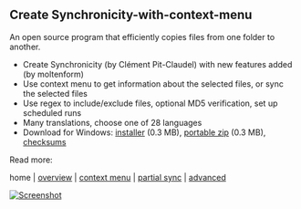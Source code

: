 
## Create Synchronicity-with-context-menu

An open source program that efficiently copies files from one folder to another.

* Create Synchronicity (by Clément Pit-Claudel) with new features added (by moltenform)
* Use context menu to get information about the selected files, or sync the selected files
* Use regex to include/exclude files, optional MD5 verification, set up scheduled runs
* Many translations, choose one of 28 languages
* Download for Windows: [installer](https://github.com/moltenform/create_synchronicity_context_menu/releases/download/v6.0/win32_create_sync_context_menu.exe)  (0.3 MB), [portable zip](https://github.com/moltenform/create_synchronicity_context_menu/releases/download/v6.0/win32_create_sync_context_menu.zip) (0.3 MB), [checksums](https://moltenform.com/page/create-sync/doc/checksums.html)

Read more:

home | [overview](https://moltenform.com/page/create-sync/doc/overview.html) | [context menu](https://moltenform.com/page/create-sync/doc/context-menu.html) | [partial sync](https://moltenform.com/page/create-sync/doc/partial-sync.html) | [advanced](https://moltenform.com/page/create-sync/doc/advanced.html)

<a href="#">![Screenshot](https://moltenform.com/page/create-sync/doc/img/home.png)</a>
